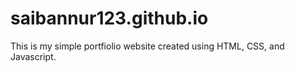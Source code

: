 # saibannur123.github.io

This is my simple portfiolio website created using HTML, CSS, and Javascript. 
